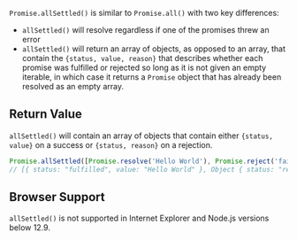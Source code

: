 `Promise.allSettled()` is similar to `Promise.all()` with two key differences:

- `allSettled()` will resolve regardless if one of the promises threw an error
- `allSettled()` will return an array of objects, as opposed to an array, that contain the `{status, value, reason}` that describes
whether each promise was fulfilled or rejected so long as it is not given an empty iterable, in which case it returns a `Promise` object that has already been resolved as an empty array.

## Return Value

`allSettled()` will contain an array of objects that contain either `{status, value}` on a success or `{status, reason}` on a rejection.

```javascript
Promise.allSettled([Promise.resolve('Hello World'), Promise.reject('fail')]);
// [{ status: "fulfilled", value: "Hello World" }, Object { status: "rejected", reason: "fail" }]
```

## Browser Support
`allSettled()` is not supported in Internet Explorer and Node.js versions below 12.9.